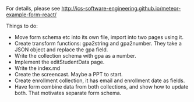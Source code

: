 

For details, please see http://ics-software-engineering.github.io/meteor-example-form-react/

Things to do:

* Move form schema etc into its own file, import into two pages using it.
* Create transform functions: gpa2string and gpa2number. They take a JSON object and replace the gpa field.
* Write the collection schema with gpa as a number.
* Implement the editStudentData page.
* Write the index.md
* Create the screencast. Maybe a PPT to start.
* Create enrollment collection, it has email and enrollment date as fields.
* Have form combine data from both collections, and show how to update both. That motivates separate form schema.

